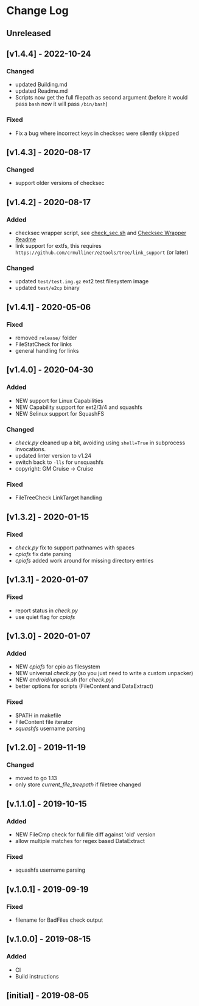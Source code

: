 # Change Log
<!---
Always update Version in Makefile
-->

## Unreleased

## [v1.4.4] - 2022-10-24

### Changed
- updated Building.md
- updated Readme.md
- Scripts now get the full filepath as second argument (before it would pass `bash` now it will pass `/bin/bash`)

### Fixed
- Fix a bug where incorrect keys in checksec were silently skipped

## [v1.4.3] - 2020-08-17

### Changed
- support older versions of checksec

## [v1.4.2] - 2020-08-17

### Added
- checksec wrapper script, see [check_sec.sh](scripts/check_sec.sh) and [Checksec Wrapper Readme](Checksec.md)
- link support for extfs, this requires `https://github.com/crmulliner/e2tools/tree/link_support` (or later)

### Changed
- updated `test/test.img.gz` ext2 test filesystem image
- updated `test/e2cp` binary

## [v1.4.1] - 2020-05-06

### Fixed
- removed `release/` folder
- FileStatCheck for links
- general handling for links

## [v1.4.0] - 2020-04-30

### Added
- NEW support for Linux Capabilities
- NEW Capability support for ext2/3/4 and squashfs
- NEW Selinux support for SquashFS

### Changed
- _check.py_ cleaned up a bit, avoiding using `shell=True` in subprocess invocations.
- updated linter version to v1.24
- switch back to `-lls` for unsquashfs
- copyright: GM Cruise -> Cruise

### Fixed
- FileTreeCheck LinkTarget handling

## [v1.3.2] - 2020-01-15

### Fixed
- _check.py_ fix to support pathnames with spaces
- _cpiofs_ fix date parsing
- _cpiofs_ added work around for missing directory entries

## [v1.3.1] - 2020-01-07

### Fixed
- report status in _check.py_
- use quiet flag for _cpiofs_

## [v1.3.0] - 2020-01-07

### Added
- NEW _cpiofs_ for cpio as filesystem
- NEW universal _check.py_ (so you just need to write a custom unpacker)
- NEW _android/unpack.sh_ (for _check.py_)
- better options for scripts (FileContent and DataExtract)

### Fixed
- $PATH in makefile
- FileContent file iterator
- _squashfs_ username parsing

## [v1.2.0] - 2019-11-19

### Changed
- moved to go 1.13
- only store _current_file_treepath_ if filetree changed

## [v.1.1.0] - 2019-10-15

### Added
- NEW FileCmp check for full file diff against 'old' version
- allow multiple matches for regex based DataExtract

### Fixed
- squashfs username parsing

## [v.1.0.1] - 2019-09-19

### Fixed
- filename for BadFiles check output

## [v.1.0.0] - 2019-08-15

### Added
- CI
- Build instructions

## [initial] - 2019-08-05
